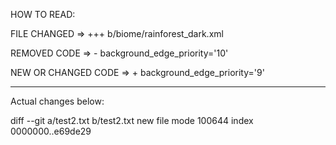 HOW TO READ: 

 FILE CHANGED => +++ b/biome/rainforest_dark.xml 

 REMOVED CODE => - background_edge_priority='10' 

 NEW OR CHANGED CODE => + background_edge_priority='9' 

 ---

 Actual changes below: 

diff --git a/test2.txt b/test2.txt
new file mode 100644
index 0000000..e69de29
